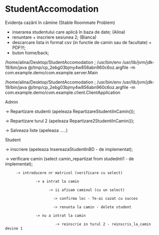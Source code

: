 # StudentAccomodation
Evidența cazării în cămine (Stable Roommate Problem)

- inserarea studentului care aplică în baza de date; (Alina)
- renuntare + inscriere sesiunea 2; (Bianca)
- descarcare lista in format csv (in functie de camin sau de facultate) + PDF!!!;
- buton home/back;

/home/alina/Desktop/StudentAccomodation ; /usr/bin/env /usr/lib/jvm/jdk-19/bin/java @/tmp/cp_2ebg03bjmy4w856abn960c6oz.argfile -m com.example.demo/com.example.server.Main

/home/alina/Desktop/StudentAccomodation ; /usr/bin/env /usr/lib/jvm/jdk-19/bin/java @/tmp/cp_2ebg03bjmy4w856abn960c6oz.argfile -m com.example.demo/com.example.client.ClientApplication

Admin

-> Repartizare studenti (apeleaza RepartizareStudentiInCamin());

-> Repartizare turul 2 (apeleaza Repartizare2StudentiInCamin());

-> Salveaza liste (apeleaza .....)



Student

-> inscriere (apeleaza InsereazaStudentInBD - de implementat);

-> verificare camin (select camin_repartizat from studednti1 - de implementat);

         -> introducere nr matricol (verificare cu select)
         
                  -> a intrat la camin
                  
                        -> ii afisam caminul (cu un select)
                        
                          -> confirma loc - Te-ai cazat cu succes
                          
                          -> renunta la camin - delete student
                          
                  -> nu a intrat la camin
                  
                           -> reinscrie in turul 2 - reinscris_la_camin devine 1




